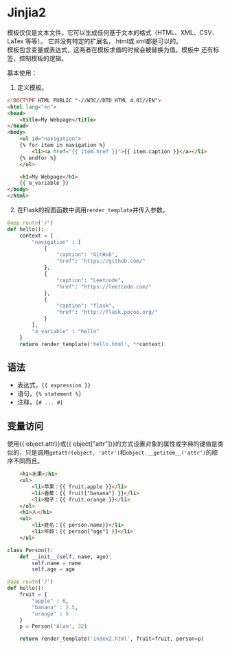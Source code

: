 # Jinjia2
模板仅仅是文本文件。它可以生成任何基于文本的格式（HTML、XML、CSV、LaTex 等等）。 它并没有特定的扩展名，.html或.xml都是可以的。  
模板包含变量或表达式，这两者在模板求值的时候会被替换为值。模板中 还有标签，控制模板的逻辑。  

基本使用：
1. 定义模板。
```html
<!DOCTYPE HTML PUBLIC "-//W3C//DTD HTML 4.01//EN">
<html lang="en">
<head>
    <title>My Webpage</title>
</head>
<body>
    <ul id="navigation">
    {% for item in navigation %}
        <li><a href="{{ item.href }}">{{ item.caption }}</a></li>
    {% endfor %}
    </ul>

    <h1>My Webpage</h1>
    {{ a_variable }}
</body>
</html>
```
2. 在Flask的视图函数中调用`render_template`并传入参数。  
```python
@app.route('/')
def hello():
    context = {
        "navigation" : [
            {
                "caption": "GitHub",
                "href": "https://github.com/"
            },
            {
                "caption": "Leetcode",
                "href": "https://leetcode.com/"
            },
            {
                "caption": "flask",
                "href": "http://flask.pocoo.org/"
            }
        ],
        "a_variable" : "hello"
    }
    return render_template('hello.html', **context)
```

## 语法
* 表达式，`{{ expression }}`   
* 语句，`{% statement %}`   
* 注释，`{# ... #}`

## 变量访问
使用{{ object.attr}}或{{ object["attr"]}}的方式设置对象的属性或字典的键值是类似的，只是调用`getattr(object, 'attr')`和`object.__getitem__('attr')`的顺序不同而且。  

```html
    <h1>水果</h1>
    <ul>
        <li>苹果：{{ fruit.apple }}</li>
        <li>香蕉：{{ fruit["banana"] }}</li>
        <li>橙子：{{ fruit.orange }}</li>
    </ul>
    <h1>人</h1>
    <ul>
        <li>姓名：{{ person.name}}</li>
        <li>年龄：{{ person["age"] }}</li>
    </ul>
```

```python
class Person():
    def __init__(self, name, age):
        self.name = name
        self.age = age

@app.route('/')
def hello():
    fruit = {
        "apple" : 6,
        "banana" : 2.5,
        "orange" : 5
    }
    p = Person('Alan', 32)

    return render_template('index2.html', fruit=fruit, person=p)
```
